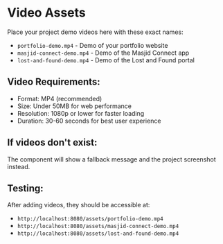 # Video Assets

Place your project demo videos here with these exact names:

- `portfolio-demo.mp4` - Demo of your portfolio website
- `masjid-connect-demo.mp4` - Demo of the Masjid Connect app  
- `lost-and-found-demo.mp4` - Demo of the Lost and Found portal

## Video Requirements:
- Format: MP4 (recommended)
- Size: Under 50MB for web performance
- Resolution: 1080p or lower for faster loading
- Duration: 30-60 seconds for best user experience

## If videos don't exist:
The component will show a fallback message and the project screenshot instead.

## Testing:
After adding videos, they should be accessible at:
- `http://localhost:8080/assets/portfolio-demo.mp4`
- `http://localhost:8080/assets/masjid-connect-demo.mp4` 
- `http://localhost:8080/assets/lost-and-found-demo.mp4`